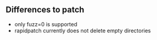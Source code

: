 
## Differences to patch

* only fuzz=0 is supported
* rapidpatch currently does not delete empty directories
